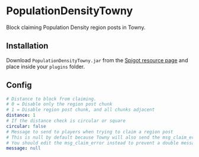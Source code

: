 # PopulationDensityTowny

Block claiming Population Density region posts in Towny.

## Installation

Download `PopulationDensityTowny.jar` from the [Spigot resource page]() and place inside your `plugins` folder.

## Config

```yaml
# Distance to block from claiming.
# 0 = Disable only the region post chunk
# 1 = Disable region post chunk, and all chunks adjacent
distance: 1
# If the distance check is circular or square
circular: false
# Message to send to players when trying to claim a region post
# This is null by default because Towny will also send the msg_claim_error message
# You should edit the msg_claim_error instead to prevent a double message
message: null
```
